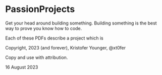 # PassionProjects
Get your head around building something. Building something is the best way to prove you know how to code.

Each of these PDFs describe a project which is

Copyright, 2023 (and forever), Kristofer Younger, @xt0fer

Copy and use with attribution.

16 August 2023
